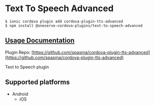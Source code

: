# Text To Speech Advanced

```
$ ionic cordova plugin add cordova-plugin-tts-advanced
$ npm install @oneserve-cordova-plugins/text-to-speech-advanced
```

## [Usage Documentation](https://oneserve.gitbook.io/oneserve-cordova-plugins/plugins/text-to-speech-advanced/)

Plugin Repo: [https://github.com/spasma/cordova-plugin-tts-advanced](https://github.com/spasma/cordova-plugin-tts-advanced)

Text to Speech plugin

## Supported platforms

- Android
  - iOS
  


